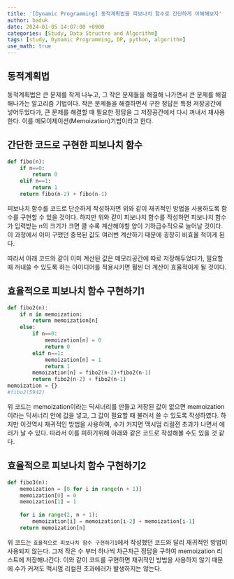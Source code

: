 ```yaml
---
title: '[Dynamic Programming] 동적계획법을 피보나치 함수로 간단하게 이해해보자'
author: baduk
date: 2024-01-05 14:07:00 +0900
categories: [Study, Data Structre and Algorithm]
tags: [study, Dynamic Programming, DP, python, algorithm]
use_math: true
---
```

<script async src="https://pagead2.googlesyndication.com/pagead/js/adsbygoogle.js?client=ca-pub-2582023706445264"
     crossorigin="anonymous"></script>

## 동적계획법
동적계획법은 큰 문제를 작게 나누고, 그 작은 문제들을 해결해 나가면서 큰 문제를 해결해나가는 알고리즘 기법이다. 
작은 문제들을 해결하면서 구한 정답은 특정 저장공간에 넣어두었다가, 큰 문제를 해결할 때 필요한 정답을 그 저장공간에서 다시 꺼내서 재사용한다. 이를 메모이제이션(Memoization)기법이라고 한다.

## 간단한 코드로 구현한 피보나치 함수
```python
def fibo(n):
    if n==0:
        return 0
    elif n==1:
        return 1
    return fibo(n-2) + fibo(n-1)
```
피보나치 함수를 코드로 단순하게 작성하자면 위와 같이 재귀적인 방법을 사용하도록 함수를 구현할 수 있을 것이다. 하지만 위와 같이 피보나치 함수를 작성하면 피보나치 함수가 입력받는 n의 크기가 크면 클 수록 계산해야할 양이 기하급수적으로 늘어날 것이다. 이 과정에서 이미 구했던 중복된 값도 여러번 계산하기 때문에 굉장히 비효율 적이게 된다.

따라서 아래 코드와 같이 이미 계산된 값은 메모리공간에 따로 저장해두었다가, 필요할 때 꺼내쓸 수 있도록 하는 아이디어를 적용시키면 훨씬 더 계산이 효율적이게 될 것이다.
## 효율적으로 피보나치 함수 구현하기1
```python
def fibo2(n):
    if n in memoization:
        return memoization[n]
    else:
        if n==0:
            memoization[n] = 0
            return 0
        elif n==1:
            memoization[n] = 1
            return 1
        memoization[n] = fibo2(n-2)+fibo2(n-1)
        return fibo2(n-2) + fibo2(n-1)
memoization = {}
#fibo2(5942)
```
위 코드는 memoization이라는 딕셔너리를 만들고 저장된 값이 없으면 memoization이라는 딕셔너리 안에 값을 넣고, 그 값이 필요할 때 불러서 쓸 수 있도록 작성하였다. 하지만 이것역시 재귀적인 방법을 사용하여, 수가 커지면 맥시멈 리컬젼 초과가 나면서 에러가 날 수 있다. 따라서 이를 피하기위해 아래와 같은 코드로 작성해볼 수도 있을 것 같다.

## 효율적으로 피보나치 함수 구현하기2
```python
def fibo3(n):
    memoization = [0 for i in range(n + 1)]
    memoization[0] = 0
    memoization[1] = 1
    
    for i in range(2, n + 1):
        memoization[i] = memoization[i-2] + memoization[i-1]
    return memoization[n]
```
위 코드는 `효율적으로 피보나치 함수 구현하기1`에서 작성했던 코드와 달리 재귀적인 방법이 사용되지 않는다. 그저 작은 수 부터 하나씩 차근차근 정답을 구하여 memoization 리스트에 저장해나간다. 이와 같이 코드를 구현하면 재귀적인 방법을 사용하지 않기 때문에 수가 커져도 맥시멈 리컬젼 초과에러가 발생하지는 않는다.



<script async src="https://pagead2.googlesyndication.com/pagead/js/adsbygoogle.js?client=ca-pub-2582023706445264"
     crossorigin="anonymous"></script>